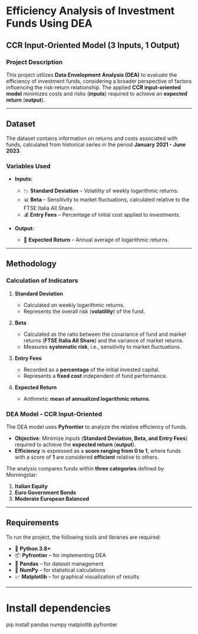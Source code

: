 # Efficiency Analysis of Investment Funds Using DEA  
## **CCR Input-Oriented Model (3 Inputs, 1 Output)**  

### **Project Description**  
This project utilizes **Data Envelopment Analysis (DEA)** to evaluate the efficiency of investment funds, considering a broader perspective of factors influencing the risk-return relationship. The applied **CCR input-oriented model** minimizes costs and risks (**inputs**) required to achieve an **expected return** (**output**).  

---

## **Dataset**  
The dataset contains information on returns and costs associated with funds, calculated from historical series in the period **January 2021 - June 2023**.  

### **Variables Used**  
- **Inputs:**  
  - 📉 **Standard Deviation** – Volatility of weekly logarithmic returns.  
  - 📊 **Beta** – Sensitivity to market fluctuations, calculated relative to the FTSE Italia All Share.  
  - 💰 **Entry Fees** – Percentage of initial cost applied to investments.  

- **Output:**  
  - 🚀 **Expected Return** – Annual average of logarithmic returns.  

---

## **Methodology**  

### **Calculation of Indicators**  
1. **Standard Deviation**  
   - Calculated on weekly logarithmic returns.  
   - Represents the overall risk (**volatility**) of the fund.  

2. **Beta**  
   - Calculated as the ratio between the covariance of fund and market returns (**FTSE Italia All Share**) and the variance of market returns.  
   - Measures **systematic risk**, i.e., sensitivity to market fluctuations.  

3. **Entry Fees**  
   - Recorded as a **percentage** of the initial invested capital.  
   - Represents a **fixed cost** independent of fund performance.  

4. **Expected Return**  
   - Arithmetic **mean of annualized logarithmic returns**.  

### **DEA Model - CCR Input-Oriented**  
The DEA model uses **Pyfrontier** to analyze the relative efficiency of funds.  

- **Objective**: Minimize inputs (**Standard Deviation, Beta, and Entry Fees**) required to achieve the **expected return** (**output**).  
- **Efficiency** is expressed as a **score ranging from 0 to 1**, where funds with a score of **1** are considered **efficient** relative to others.  

The analysis compares funds within **three categories** defined by Morningstar:  
1. **Italian Equity**  
2. **Euro Government Bonds**  
3. **Moderate European Balanced**  

---

## **Requirements**  
To run the project, the following tools and libraries are required:  

- 🐍 **Python 3.8+**  
- 📦 **Pyfrontier** – for implementing DEA  
- 🐼 **Pandas** – for dataset management  
- 🔢 **NumPy** – for statistical calculations  
- 📈 **Matplotlib** – for graphical visualization of results  

---

# Install dependencies
pip install pandas numpy matplotlib pyfrontier  
